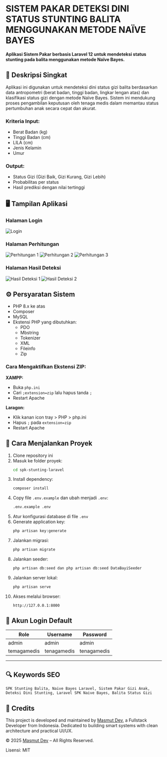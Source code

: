 # SISTEM PAKAR DETEKSI DINI STATUS STUNTING BALITA MENGGUNAKAN METODE NAÏVE BAYES

**Aplikasi Sistem Pakar berbasis Laravel 12 untuk mendeteksi status stunting pada balita menggunakan metode Naïve Bayes.**

## 📌 Deskripsi Singkat

Aplikasi ini digunakan untuk mendeteksi dini status gizi balita berdasarkan data antropometri (berat badan, tinggi badan, lingkar lengan atas) dan klasifikasi status gizi dengan metode Naïve Bayes. Sistem ini mendukung proses pengambilan keputusan oleh tenaga medis dalam memantau status pertumbuhan anak secara cepat dan akurat.

### Kriteria Input:

-   Berat Badan (kg)
-   Tinggi Badan (cm)
-   LILA (cm)
-   Jenis Kelamin
-   Umur

### Output:

-   Status Gizi (Gizi Baik, Gizi Kurang, Gizi Lebih)
-   Probabilitas per status
-   Hasil prediksi dengan nilai tertinggi

## 🖥️ Tampilan Aplikasi

### Halaman Login

![Login](tampilan_login.png)

### Halaman Perhitungan

![Perhitungan 1](tampilan_perhitungan_1.png)
![Perhitungan 2](tampilan_perhitungan_2.png)
![Perhitungan 3](tampilan_perhitungan_3.png)

### Halaman Hasil Deteksi

![Hasil Deteksi 1](tampilan_hasil_deteksi_1.png)
![Hasil Deteksi 2](tampilan_hasil_deteksi_2.png)

## ⚙️ Persyaratan Sistem

-   PHP 8.x ke atas
-   Composer
-   MySQL
-   Ekstensi PHP yang dibutuhkan:
    -   PDO
    -   Mbstring
    -   Tokenizer
    -   XML
    -   Fileinfo
    -   Zip

### Cara Mengaktifkan Ekstensi ZIP:

**XAMPP:**

-   Buka `php.ini`
-   Cari `;extension=zip` lalu hapus tanda `;`
-   Restart Apache

**Laragon:**

-   Klik kanan icon tray > PHP > php.ini
-   Hapus `;` pada `extension=zip`
-   Restart Apache

## 🚀 Cara Menjalankan Proyek

1. Clone repository ini
2. Masuk ke folder proyek:
    ```bash
    cd spk-stunting-laravel
    ```
3. Install dependency:
    ```bash
    composer install
    ```
4. Copy file `.env.example` dan ubah menjadi `.env`:
    ```bash
    .env.example .env
    ```
5. Atur konfigurasi database di file `.env`
6. Generate application key:
    ```bash
    php artisan key:generate
    ```
7. Jalankan migrasi:
    ```bash
    php artisan migrate
    ```
8. Jalankan seeder:
    ```bash
    php artisan db:seed dan php artisan db:seed DataBayiSeeder
    ```
9. Jalankan server lokal:
    ```bash
    php artisan serve
    ```
10. Akses melalui browser:
    ```
    http://127.0.0.1:8000
    ```

## 👥 Akun Login Default

| Role        | Username    | Password    |
| ----------- | ----------- | ----------- |
| admin       | admin       | admin       |
| temagamedis | tenagamedis | tenagamedis |

---

## 🔍 Keywords SEO

```
SPK Stunting Balita, Naive Bayes Laravel, Sistem Pakar Gizi Anak, Deteksi Dini Stunting, Laravel SPK Naive Bayes, Balita Status Gizi
```

## 📌 Credits

This project is developed and maintained by [Masmut Dev](https://masmutdev.com), a Fullstack Developer from Indonesia. Dedicated to building smart systems with clean architecture and practical UI/UX.

© 2025 [Masmut Dev](https://masmutdev.com) – All Rights Reserved.

Lisensi: MIT
